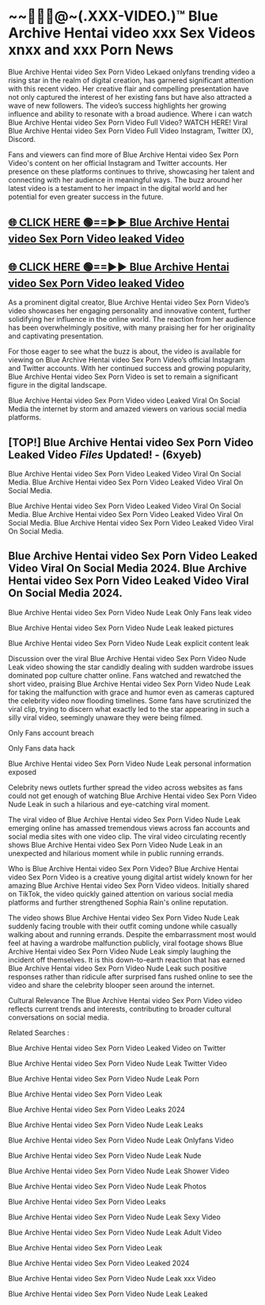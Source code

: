 # ~~👙💋‍🎥️@~(.XXX-VIDEO.)™ Blue Archive Hentai video xxx Sex Videos xnxx and xxx Porn News<br>

Blue Archive Hentai video Sex Porn Video Lekaed onlyfans trending video a rising star in the realm of digital creation, has garnered significant attention with this recent video. Her creative flair and compelling presentation have not only captured the interest of her existing fans but have also attracted a wave of new followers. The video’s success highlights her growing influence and ability to resonate with a broad audience.
Where i can watch  Blue Archive Hentai video Sex Porn Video Full Video? WATCH HERE! Viral  Blue Archive Hentai video Sex Porn Video Full Video Instagram, Twitter (X), Discord.


Fans and viewers can find more of Blue Archive Hentai video Sex Porn Video's content on her official Instagram and Twitter accounts. Her presence on these platforms continues to thrive, showcasing her talent and connecting with her audience in meaningful ways. The buzz around her latest video is a testament to her impact in the digital world and her potential for even greater success in the future.


## [🌐 CLICK HERE 🟢==►►  Blue Archive Hentai video Sex Porn Video leaked Video ](https://error-example.blogspot.com/2024/09/new-indian.html&ref=git)

## [🌐 CLICK HERE 🟢==►►  Blue Archive Hentai video Sex Porn Video leaked Video ](https://error-example.blogspot.com/2024/09/new-indian.html&ref=git)


As a prominent digital creator,  Blue Archive Hentai video Sex Porn Video’s video showcases her engaging personality and innovative content, further solidifying her influence in the online world. The reaction from her audience has been overwhelmingly positive, with many praising her for her originality and captivating presentation.

For those eager to see what the buzz is about, the video is available for viewing on  Blue Archive Hentai video Sex Porn Video’s official Instagram and Twitter accounts. With her continued success and growing popularity,  Blue Archive Hentai video Sex Porn Video is set to remain a significant figure in the digital landscape.


Blue Archive Hentai video Sex Porn Video video Leaked Viral On Social Media the internet by storm and amazed viewers on various social media platforms.


## [TOP!]  Blue Archive Hentai video Sex Porn Video Leaked Video *Files* Updated! - (6xyeb) 

Blue Archive Hentai video Sex Porn Video Leaked Video Viral On Social Media. Blue Archive Hentai video Sex Porn Video Leaked Video Viral On Social Media.

Blue Archive Hentai video Sex Porn Video Leaked Video Viral On Social Media. Blue Archive Hentai video Sex Porn Video Leaked Video Viral On Social Media. Blue Archive Hentai video Sex Porn Video Leaked Video Viral On Social Media.


##  Blue Archive Hentai video Sex Porn Video Leaked Video Viral On Social Media 2024. Blue Archive Hentai video Sex Porn Video Leaked Video Viral On Social Media 2024.
Blue Archive Hentai video Sex Porn Video Nude Leak Only Fans leak video

Blue Archive Hentai video Sex Porn Video Nude Leak leaked pictures

Blue Archive Hentai video Sex Porn Video Nude Leak explicit content leak

Discussion over the viral  Blue Archive Hentai video Sex Porn Video Nude Leak video showing the star candidly dealing with sudden wardrobe issues dominated pop culture chatter online. Fans watched and rewatched the short video, praising  Blue Archive Hentai video Sex Porn Video Nude Leak for taking the malfunction with grace and humor even as cameras captured the celebrity video now flooding timelines. Some fans have scrutinized the viral clip, trying to discern what exactly led to the star appearing in such a silly viral video, seemingly unaware they were being filmed.


Only Fans account breach

Only Fans data hack

Blue Archive Hentai video Sex Porn Video Nude Leak personal information exposed

Celebrity news outlets further spread the video across websites as fans could not get enough of watching  Blue Archive Hentai video Sex Porn Video Nude Leak in such a hilarious and eye-catching viral moment.


The viral video of  Blue Archive Hentai video Sex Porn Video Nude Leak emerging online has amassed tremendous views across fan accounts and social media sites with one video clip. The viral video circulating recently shows  Blue Archive Hentai video Sex Porn Video Nude Leak in an unexpected and hilarious moment while in public running errands.


Who is  Blue Archive Hentai video Sex Porn Video?  Blue Archive Hentai video Sex Porn Video is a creative young digital artist widely known for her amazing  Blue Archive Hentai video Sex Porn Video videos. Initially shared on TikTok, the video quickly gained attention on various social media platforms and further strengthened Sophia Rain's online reputation.

The video shows  Blue Archive Hentai video Sex Porn Video Nude Leak suddenly facing trouble with their outfit coming undone while casually walking about and running errands. Despite the embarrassment most would feel at having a wardrobe malfunction publicly, viral footage shows  Blue Archive Hentai video Sex Porn Video Nude Leak simply laughing the incident off themselves. It is this down-to-earth reaction that has earned  Blue Archive Hentai video Sex Porn Video Nude Leak such positive responses rather than ridicule after surprised fans rushed online to see the video and share the celebrity blooper seen around the internet.

Cultural Relevance The  Blue Archive Hentai video Sex Porn Video video reflects current trends and interests, contributing to broader cultural conversations on social media.

Related Searches :

 Blue Archive Hentai video Sex Porn Video Leaked Video on Twitter

 Blue Archive Hentai video Sex Porn Video Nude Leak Twitter Video

 Blue Archive Hentai video Sex Porn Video Nude Leak Porn

 Blue Archive Hentai video Sex Porn Video Leak 

 Blue Archive Hentai video Sex Porn Video Leaks 2024

 Blue Archive Hentai video Sex Porn Video Nude Leak Leaks

 Blue Archive Hentai video Sex Porn Video Nude Leak Onlyfans Video

 Blue Archive Hentai video Sex Porn Video Nude Leak Nude

 Blue Archive Hentai video Sex Porn Video Nude Leak Shower Video

 Blue Archive Hentai video Sex Porn Video Nude Leak Photos

 Blue Archive Hentai video Sex Porn Video Leaks

 Blue Archive Hentai video Sex Porn Video Nude Leak Sexy Video

 Blue Archive Hentai video Sex Porn Video Nude Leak Adult Video

 Blue Archive Hentai video Sex Porn Video Leak

 Blue Archive Hentai video Sex Porn Video Leaked 2024

 Blue Archive Hentai video Sex Porn Video Nude Leak xxx Video

 Blue Archive Hentai video Sex Porn Video Nude Leak Leaked